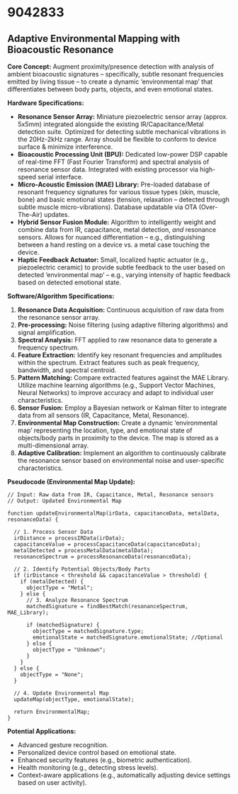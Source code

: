# 9042833

## Adaptive Environmental Mapping with Bioacoustic Resonance

**Core Concept:** Augment proximity/presence detection with analysis of ambient bioacoustic signatures – specifically, subtle resonant frequencies emitted by living tissue – to create a dynamic ‘environmental map’ that differentiates between body parts, objects, and even emotional states.

**Hardware Specifications:**

*   **Resonance Sensor Array:** Miniature piezoelectric sensor array (approx. 5x5mm) integrated alongside the existing IR/Capacitance/Metal detection suite. Optimized for detecting subtle mechanical vibrations in the 20Hz-2kHz range.  Array should be flexible to conform to device surface & minimize interference.
*   **Bioacoustic Processing Unit (BPU):** Dedicated low-power DSP capable of real-time FFT (Fast Fourier Transform) and spectral analysis of resonance sensor data.  Integrated with existing processor via high-speed serial interface.
*   **Micro-Acoustic Emission (MAE) Library:** Pre-loaded database of resonant frequency signatures for various tissue types (skin, muscle, bone) and basic emotional states (tension, relaxation – detected through subtle muscle micro-vibrations). Database updatable via OTA (Over-The-Air) updates.
*   **Hybrid Sensor Fusion Module:** Algorithm to intelligently weight and combine data from IR, capacitance, metal detection, *and* resonance sensors. Allows for nuanced differentiation – e.g., distinguishing between a hand resting on a device vs. a metal case touching the device.
*   **Haptic Feedback Actuator:** Small, localized haptic actuator (e.g., piezoelectric ceramic) to provide subtle feedback to the user based on detected ‘environmental map’ – e.g., varying intensity of haptic feedback based on detected emotional state.

**Software/Algorithm Specifications:**

1.  **Resonance Data Acquisition:** Continuous acquisition of raw data from the resonance sensor array.
2.  **Pre-processing:** Noise filtering (using adaptive filtering algorithms) and signal amplification.
3.  **Spectral Analysis:** FFT applied to raw resonance data to generate a frequency spectrum.
4.  **Feature Extraction:** Identify key resonant frequencies and amplitudes within the spectrum. Extract features such as peak frequency, bandwidth, and spectral centroid.
5.  **Pattern Matching:** Compare extracted features against the MAE Library. Utilize machine learning algorithms (e.g., Support Vector Machines, Neural Networks) to improve accuracy and adapt to individual user characteristics.
6.  **Sensor Fusion:**  Employ a Bayesian network or Kalman filter to integrate data from all sensors (IR, Capacitance, Metal, Resonance).
7.  **Environmental Map Construction:** Create a dynamic ‘environmental map’ representing the location, type, and emotional state of objects/body parts in proximity to the device.  The map is stored as a multi-dimensional array.
8.  **Adaptive Calibration:** Implement an algorithm to continuously calibrate the resonance sensor based on environmental noise and user-specific characteristics.

**Pseudocode (Environmental Map Update):**

```
// Input: Raw data from IR, Capacitance, Metal, Resonance sensors
// Output: Updated Environmental Map

function updateEnvironmentalMap(irData, capacitanceData, metalData, resonanceData) {

  // 1. Process Sensor Data
  irDistance = processIRData(irData);
  capacitanceValue = processCapacitanceData(capacitanceData);
  metalDetected = processMetalData(metalData);
  resonanceSpectrum = processResonanceData(resonanceData);

  // 2. Identify Potential Objects/Body Parts
  if (irDistance < threshold && capacitanceValue > threshold) {
    if (metalDetected) {
      objectType = "Metal";
    } else {
      // 3. Analyze Resonance Spectrum
      matchedSignature = findBestMatch(resonanceSpectrum, MAE_Library);

      if (matchedSignature) {
        objectType = matchedSignature.type;
        emotionalState = matchedSignature.emotionalState; //Optional
      } else {
        objectType = "Unknown";
      }
    }
  } else {
    objectType = "None";
  }

  // 4. Update Environmental Map
  updateMap(objectType, emotionalState);

  return EnvironmentalMap;
}
```

**Potential Applications:**

*   Advanced gesture recognition.
*   Personalized device control based on emotional state.
*   Enhanced security features (e.g., biometric authentication).
*   Health monitoring (e.g., detecting stress levels).
*   Context-aware applications (e.g., automatically adjusting device settings based on user activity).